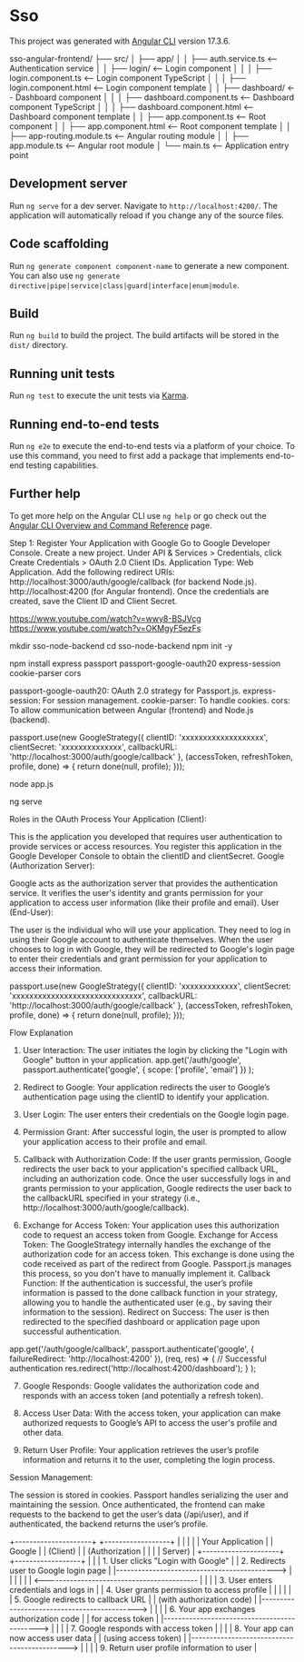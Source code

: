# Sso

This project was generated with [Angular CLI](https://github.com/angular/angular-cli) version 17.3.6.

<!-- structure -->
sso-angular-frontend/
├── src/
│   ├── app/
│   │   ├── auth.service.ts        <-- Authentication service
│   │   ├── login/                 <-- Login component
│   │   │   ├── login.component.ts <-- Login component TypeScript
│   │   │   ├── login.component.html <-- Login component template
│   │   ├── dashboard/             <-- Dashboard component
│   │   │   ├── dashboard.component.ts <-- Dashboard component TypeScript
│   │   │   ├── dashboard.component.html <-- Dashboard component template
│   │   ├── app.component.ts       <-- Root component
│   │   ├── app.component.html     <-- Root component template
│   │   ├── app-routing.module.ts  <-- Angular routing module
│   │   ├── app.module.ts          <-- Angular root module
│   └── main.ts                    <-- Application entry point


## Development server

Run `ng serve` for a dev server. Navigate to `http://localhost:4200/`. The application will automatically reload if you change any of the source files.

## Code scaffolding

Run `ng generate component component-name` to generate a new component. You can also use `ng generate directive|pipe|service|class|guard|interface|enum|module`.

## Build

Run `ng build` to build the project. The build artifacts will be stored in the `dist/` directory.

## Running unit tests

Run `ng test` to execute the unit tests via [Karma](https://karma-runner.github.io).

## Running end-to-end tests

Run `ng e2e` to execute the end-to-end tests via a platform of your choice. To use this command, you need to first add a package that implements end-to-end testing capabilities.

## Further help

To get more help on the Angular CLI use `ng help` or go check out the [Angular CLI Overview and Command Reference](https://angular.io/cli) page.

<!-- creating a OAuth2.0 ffrom the google developer console-->
Step 1: Register Your Application with Google
Go to Google Developer Console.
Create a new project.
Under API & Services > Credentials, click Create Credentials > OAuth 2.0 Client IDs.
Application Type: Web Application.
Add the following redirect URIs:
http://localhost:3000/auth/google/callback (for backend Node.js).
http://localhost:4200 (for Angular frontend).
Once the credentials are created, save the Client ID and Client Secret.

https://www.youtube.com/watch?v=wwy8-BSJVcg
https://www.youtube.com/watch?v=OKMgyF5ezFs

<!-- backend -->
mkdir sso-node-backend
cd sso-node-backend
npm init -y

<!-- install required packages -->
npm install express passport passport-google-oauth20 express-session cookie-parser cors

passport-google-oauth20: OAuth 2.0 strategy for Passport.js.
express-session: For session management.
cookie-parser: To handle cookies.
cors: To allow communication between Angular (frontend) and Node.js (backend).

<!-- Add client secreat key and etc -->
passport.use(new GoogleStrategy({
  clientID: 'xxxxxxxxxxxxxxxxxxx',
  clientSecret: 'xxxxxxxxxxxxxx',
  callbackURL: 'http://localhost:3000/auth/google/callback'
}, (accessToken, refreshToken, profile, done) => {
  return done(null, profile);
}));


<!-- Start the Node.js Backend: -->
node app.js

<!-- Start the Angular Frontend: -->
ng serve

<!-- project explaination how SSO works -->
Roles in the OAuth Process
Your Application (Client):

This is the application you developed that requires user authentication to provide services or access resources. You register this application in the Google Developer Console to obtain the clientID and clientSecret.
Google (Authorization Server):

Google acts as the authorization server that provides the authentication service. It verifies the user's identity and grants permission for your application to access user information (like their profile and email).
User (End-User):

The user is the individual who will use your application. They need to log in using their Google account to authenticate themselves. When the user chooses to log in with Google, they will be redirected to Google's login page to enter their credentials and grant permission for your application to access their information.

<!-- initialization of the google IP -->
passport.use(new GoogleStrategy({
  clientID: 'xxxxxxxxxxxxx',
  clientSecret: 'xxxxxxxxxxxxxxxxxxxxxxxxxxxxxx',
  callbackURL: 'http://localhost:3000/auth/google/callback'
}, (accessToken, refreshToken, profile, done) => {
  return done(null, profile);
}));


Flow Explanation
1.	User Interaction: The user initiates the login by clicking the "Login with Google" button in your application.
app.get('/auth/google',
  passport.authenticate('google', { scope: ['profile', 'email'] })
);

2.	Redirect to Google: Your application redirects the user to Google’s authentication page using the clientID to identify your application.

3.	User Login: The user enters their credentials on the Google login page.

4.	Permission Grant: After successful login, the user is prompted to allow your application access to their profile and email.

5.	Callback with Authorization Code: If the user grants permission, Google redirects the user back to your application's specified callback URL, including an authorization code.
Once the user successfully logs in and grants permission to your application, Google redirects the user back to the callbackURL specified in your strategy (i.e., http://localhost:3000/auth/google/callback).

6.	Exchange for Access Token: Your application uses this authorization code to request an access token from Google.
Exchange for Access Token:
  The GoogleStrategy internally handles the exchange of the authorization code for an access token.
  This exchange is done using the code received as part of the redirect from Google. Passport.js manages this process, so you don't have to manually implement it.
Callback Function:
  If the authentication is successful, the user’s profile information is passed to the done callback function in your strategy, allowing you to handle the authenticated user (e.g., by saving their information to the session).
Redirect on Success:
  The user is then redirected to the specified dashboard or application page upon successful authentication.

app.get('/auth/google/callback',
  passport.authenticate('google', { failureRedirect: 'http://localhost:4200' }),
  (req, res) => {
    // Successful authentication
    res.redirect('http://localhost:4200/dashboard');
  }
);

7.	Google Responds: Google validates the authorization code and responds with an access token (and potentially a refresh token).

8.	Access User Data: With the access token, your application can make authorized requests to Google’s API to access the user's profile and other data.

9.	Return User Profile: Your application retrieves the user’s profile information and returns it to the user, completing the login process.

Session Management:

The session is stored in cookies. Passport handles serializing the user and maintaining the session.
Once authenticated, the frontend can make requests to the backend to get the user’s data (/api/user), and if authenticated, the backend returns the user’s profile.


+---------------------+                        +------------------+
|                     |                        |                  |
|    Your Application |                        |      Google      |
|       (Client)     |                        | (Authorization   |
|                     |                        |      Server)     |
+---------------------+                        +------------------+
           |                                              |
           | 1. User clicks "Login with Google"           |
           | 2. Redirects user to Google login page       |
           |--------------------------------------------> |
           |                                              |
           |                                              |
           | <------------------------------------------  |
           |                                              |
           | 3. User enters credentials and logs in       |
           | 4. User grants permission to access profile  |
           |                                              |
           |                                              |
           | 5. Google redirects to callback URL          |
           |    (with authorization code)                 |
           |--------------------------------------------> |
           |                                              |
           | 6. Your app exchanges authorization code     |
           |    for access token                          |
           |--------------------------------------------> |
           |                                              |
           | 7. Google responds with access token         |
           |                                              |
           | 8. Your app can now access user data         |
           |    (using access token)                      |
           |--------------------------------------------> |
           |                                              |
           | 9. Return user profile information to user   |
